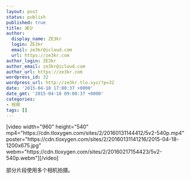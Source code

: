```yaml
---
layout: post
status: publish
published: true
title: 减少
author:
  display_name: ZE3kr
  login: ZE3kr
  email: ze3kr@icloud.com
  url: https://ze3kr.com
author_login: ZE3kr
author_email: ze3kr@icloud.com
author_url: https://ze3kr.com
wordpress_id: 32
wordpress_url: http://ze3kr.tlo.xyz/?p=32
date: '2015-04-18 17:00:37 +0000'
date_gmt: '2015-04-18 09:00:37 +0000'
categories:
- 视频
tags: []
---
```

<p>[video width="960" height="540" mp4="https://cdn.tloxygen.com/sites/2/20160131144412/5v2-540p.mp4" poster="https://cdn.tloxygen.com/sites/2/20160131141216/2015-04-18-1200x675.jpg" webm="https://cdn.tloxygen.com/sites/2/20160217154423/5v2-540p.webm"][/video]</p>
<p>部分片段使用多个相机拍摄。</p>
